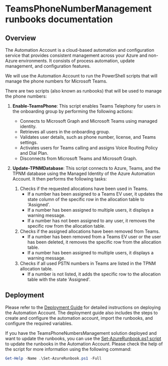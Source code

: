 ﻿# TeamsPhoneNumberManagement runbooks documentation

## Overview

The Automation Account is a cloud-based automation and configuration service that provides consistent management across your Azure and non-Azure environments. It consists of process automation, update management, and configuration features.

We will use the Automation Account to run the PowerShell scripts that will manage the phone numbers for Microsoft Teams.

There are two scripts (also known as runbooks) that will be used to manage the phone numbers:

1. **Enable-TeamsPhone**: This script enables Teams Telephony for users in the onboarding group by performing the following actions:
    - Connects to Microsoft Graph and Microsoft Teams using managed identity.
    - Retrieves all users in the onboarding group.
    - Validates user details, such as phone number, license, and Teams settings.
    - Activates users for Teams calling and assigns Voice Routing Policy and Dial Plan.
    - Disconnects from Microsoft Teams and Microsoft Graph.

2. **Update-TPNMDatabase**: This script connects to Azure, Teams, and the TPNM database using the Managed Identity of the Azure Automation Account.
    It then performs the following tasks:
    1. Checks if the requested allocations have been used in Teams.
        - If a number has been assigned to a Teams EV user, it updates the state column of the specific row in the allocation table to 'Assigned'.
        - If a number has been assigned to multiple users, it displays a warning message.
        - If a number has not been assigned to any user, it removes the specific row from the allocation table.
    2. Checks if the assigned allocations have been removed from Teams.
        - If a number has been removed from a Teams EV user or the user has been deleted, it removes the specific row from the allocation table.
        - If a number has been assigned to multiple users, it displays a warning message.
    3. Checks if all used PSTN numbers in Teams are listed in the TPNM allocation table.
        - If a number is not listed, it adds the specific row to the allocation table with the state 'Assigned'.

## Deployment

Please refer to the [Deployment Guide](./Deployment.md) for detailed instructions on deploying the Automation Account. The deployment guide also includes the steps to create and configure the automation account, import the runbooks, and configure the required variables.

If you have the TeamsPhoneNumbersManagement solution deployed and want to update the runbooks, you can use the [Set-AzureRunbook.ps1 script](../AutomationAccount/build/Set-AzureRunbook.ps1) to update the runbooks in the Automation Account. Please check the help of the script for more information using the following command:

```powershell
Get-Help -Name .\Set-AzureRunbook.ps1 -Full
```
